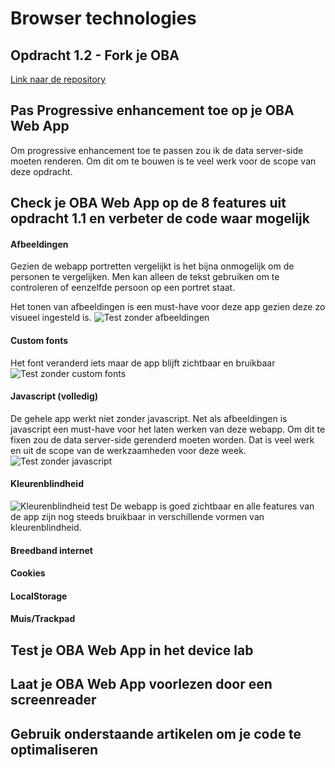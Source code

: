 # Browser technologies
## Opdracht 1.2 - Fork je OBA
[Link naar de repository](https://github.com/baskager/ADRmeta)

## Pas Progressive enhancement toe op je OBA Web App
Om progressive enhancement toe te passen zou ik de data server-side moeten renderen. Om dit om te bouwen is te veel werk voor de scope van deze opdracht.

## Check je OBA Web App op de 8 features uit opdracht 1.1 en verbeter de code waar mogelijk

#### Afbeeldingen
Gezien de webapp portretten vergelijkt is het bijna onmogelijk om de personen te vergelijken. Men kan alleen de tekst gebruiken om te controleren of eenzelfde persoon op een portret staat.

Het tonen van afbeeldingen is een must-have voor deze app gezien deze zo visueel ingesteld is.
![Test zonder afbeeldingen](http://kager.io/uploads/minor/browser-technologies/no-images.png)

#### Custom fonts
Het font veranderd iets maar de app blijft zichtbaar en bruikbaar
![Test zonder custom fonts](http://kager.io/uploads/minor/browser-technologies/no-custom-fonts.png)

#### Javascript (volledig)
De gehele app werkt niet zonder javascript. Net als afbeeldingen is javascript een must-have voor het laten werken van deze webapp. Om dit te fixen zou de data server-side gerenderd moeten worden. Dat is veel werk en uit de scope van de werkzaamheden voor deze week.
![Test zonder javascript](http://kager.io/uploads/minor/browser-technologies/no-javascript.png)

#### Kleurenblindheid
![Kleurenblindheid test](http://kager.io/uploads/minor/browser-technologies/color-blind.png)
De webapp is goed zichtbaar en alle features van de app zijn nog steeds bruikbaar in verschillende vormen van kleurenblindheid.

#### Breedband internet

#### Cookies

#### LocalStorage

#### Muis/Trackpad

## Test je OBA Web App in het device lab

## Laat je OBA Web App voorlezen door een screenreader

## Gebruik onderstaande artikelen om je code te optimaliseren
